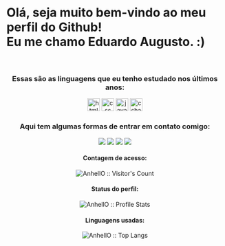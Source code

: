 
<h1> Olá, seja muito bem-vindo ao meu perfil do Github!<br> Eu me chamo Eduardo Augusto. :)</h1>
<div align="center" style="display: inline_block"><br>
  <h3>Essas são as linguagens que eu tenho estudado nos últimos anos:</h3>
  <img alt="html" height="29px" src="https://img.shields.io/badge/HTML5-E34F26?style=for-the-badge&logo=html5&logoColor=white">
  <img alt="css" height="29px" src="https://img.shields.io/badge/CSS3-1572B6?style=for-the-badge&logo=css3&logoColor=white">
  <img alt="javascript" height="29px" src="https://img.shields.io/badge/JavaScript-F7DF1E?style=for-the-badge&logo=javascript&logoColor=black">
  <img alt="csharp" height="29px" src="https://img.shields.io/badge/C%23-239120?style=for-the-badge&logo=c-sharp&logoColor=white">
</div>
<div align="center">
  <h3>Aqui tem algumas formas de entrar em contato comigo:</h3>
  <a href="https://www.instagram.com/duaugst/" target="_blank"><img src="https://img.shields.io/badge/-Instagram-%23E4405F?style=for-the-badge&logo=instagram&logoColor=white" target="_blank"></a>
  <a href="https://api.whatsapp.com/send/?phone=5511970996115&text&type=phone_number&app_absent=0" target="_blank"><img src="https://img.shields.io/badge/WhatsApp-25D366?style=for-the-badge&logo=whatsapp&logoColor=white" target="_blank"></a> 
  <a href="mailto:eduadoacaraujo@hotmail.com" target="_blank"><img src="https://img.shields.io/badge/Gmail-D14836?style=for-the-badge&logo=gmail&logoColor=white" target="_blank"></a> 
  <a href="https://www.linkedin.com/in/eduardo-de-campos-744a96206/" target="_blank"><img src="https://img.shields.io/badge/-LinkedIn-%230077B5?style=for-the-badge&logo=linkedin&logoColor=white" target="_blank"></a> 
</div>
<h4 align="center">Contagem de acesso: </h4>
<p align="center"><img src="https://profile-counter.glitch.me/{barkawi2405}/count.svg" alt="AnhellO :: Visitor's Count" /></p>
<h4 align="center">Status do perfil: </h4>
<p align="center"><img src="https://github-readme-stats.vercel.app/api?username=barkawi2405&show_icons=true&theme=shadow_green" alt="AnhellO :: Profile Stats" /></p>
<h4 align="center">Linguagens usadas: </h4>
<p align="center"><img src="https://github-readme-stats.vercel.app/api/top-langs/?username=barkawi2405&langs_count=10&theme=shadow_green&layout=compact" alt="AnhellO :: Top Langs" /></p>
